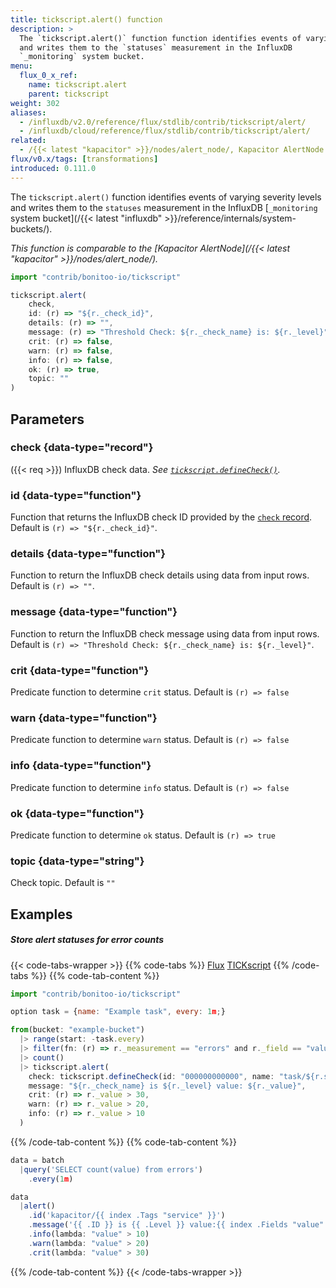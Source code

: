 ```yaml
---
title: tickscript.alert() function
description: >
  The `tickscript.alert()` function function identifies events of varying severity levels
  and writes them to the `statuses` measurement in the InfluxDB
  `_monitoring` system bucket.
menu:
  flux_0_x_ref:
    name: tickscript.alert
    parent: tickscript
weight: 302
aliases:
  - /influxdb/v2.0/reference/flux/stdlib/contrib/tickscript/alert/
  - /influxdb/cloud/reference/flux/stdlib/contrib/tickscript/alert/
related:
  - /{{< latest "kapacitor" >}}/nodes/alert_node/, Kapacitor AlertNode
flux/v0.x/tags: [transformations]
introduced: 0.111.0
---
```


The `tickscript.alert()` function identifies events of varying severity levels
and writes them to the `statuses` measurement in the InfluxDB
[`_monitoring` system bucket](/{{< latest "influxdb" >}}/reference/internals/system-buckets/).

_This function is comparable to the [Kapacitor AlertNode](/{{< latest "kapacitor" >}}/nodes/alert_node/)._

```js
import "contrib/bonitoo-io/tickscript"

tickscript.alert(
    check,
    id: (r) => "${r._check_id}",
    details: (r) => "",
    message: (r) => "Threshold Check: ${r._check_name} is: ${r._level}",
    crit: (r) => false,
    warn: (r) => false,
    info: (r) => false,
    ok: (r) => true,
    topic: ""
)
```

## Parameters

### check {data-type="record"}
({{< req >}})
InfluxDB check data.
_See [`tickscript.defineCheck()`](/flux/v0.x/stdlib/contrib/bonitoo-io/tickscript/definecheck/)._

### id {data-type="function"}
Function that returns the InfluxDB check ID provided by the [`check` record](#check).
Default is `(r) => "${r._check_id}"`.

### details {data-type="function"}
Function to return the InfluxDB check details using data from input rows.
Default is `(r) => ""`.

### message {data-type="function"}
Function to return the InfluxDB check message using data from input rows.
Default is `(r) => "Threshold Check: ${r._check_name} is: ${r._level}"`.

### crit {data-type="function"}
Predicate function to determine `crit` status.
Default is `(r) => false`

### warn {data-type="function"}
Predicate function to determine `warn` status.
Default is `(r) => false`

### info {data-type="function"}
Predicate function to determine `info` status.
Default is `(r) => false`

### ok {data-type="function"}
Predicate function to determine `ok` status.
Default is `(r) => true`

### topic {data-type="string"}
Check topic.
Default is `""`

## Examples

##### Store alert statuses for error counts
{{< code-tabs-wrapper >}}
{{% code-tabs %}}
[Flux](#)
[TICKscript](#)
{{% /code-tabs %}}
{{% code-tab-content %}}
```javascript
import "contrib/bonitoo-io/tickscript"

option task = {name: "Example task", every: 1m;}

from(bucket: "example-bucket")
  |> range(start: -task.every)
  |> filter(fn: (r) => r._measurement == "errors" and r._field == "value")
  |> count()
  |> tickscript.alert(
    check: tickscript.defineCheck(id: "000000000000", name: "task/${r.service}"),
    message: "${r._check_name} is ${r._level} value: ${r._value}",
    crit: (r) => r._value > 30,
    warn: (r) => r._value > 20,
    info: (r) => r._value > 10    
  )
```
{{% /code-tab-content %}}
{{% code-tab-content %}}
```javascript
data = batch
  |query('SELECT count(value) from errors')
    .every(1m)

data
  |alert()
    .id('kapacitor/{{ index .Tags "service" }}')
    .message('{{ .ID }} is {{ .Level }} value:{{ index .Fields "value" }}')
    .info(lambda: "value" > 10)
    .warn(lambda: "value" > 20)
    .crit(lambda: "value" > 30)
```
{{% /code-tab-content %}}
{{< /code-tabs-wrapper >}}
